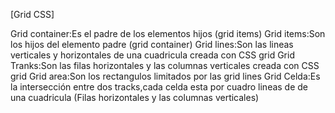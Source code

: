 [Grid CSS]

Grid container:Es el padre de los elementos hijos (grid items)
Grid items:Son los hijos del elemento padre (grid container)
Grid lines:Son las lineas verticales y horizontales de una cuadricula
creada con CSS grid
Grid Tranks:Son las filas horizontales y las columnas verticales
creada con CSS grid
Grid area:Son los rectangulos limitados por las grid lines
Grid Celda:Es la intersección entre dos tracks,cada celda esta por cuadro lineas de 
de una cuadricula (Filas horizontales y las columnas verticales)